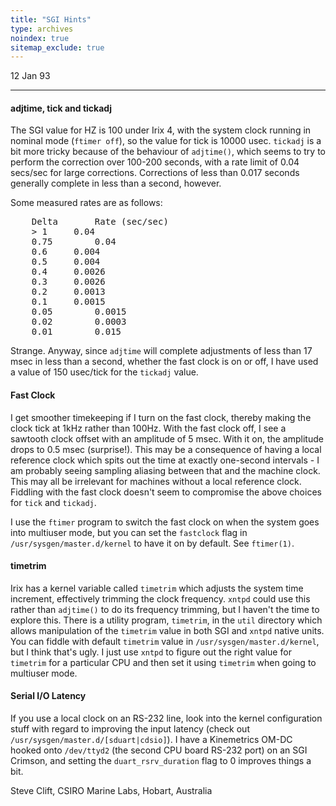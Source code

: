 ```yaml
---
title: "SGI Hints"
type: archives
noindex: true 
sitemap_exclude: true
---
```


12 Jan 93

* * *

#### adjtime, tick and tickadj

The SGI value for HZ is 100 under Irix 4, with the system clock running in nominal mode (`ftimer off`), so the value for tick is 10000 usec. `tickadj` is a bit more tricky because of the behaviour of `adjtime()`, which seems to try to perform the correction over 100-200 seconds, with a rate limit of 0.04 secs/sec for large corrections.  Corrections of less than 0.017 seconds generally complete in less than a second,
however.

Some measured rates are as follows:

<pre>
	Delta       Rate (sec/sec)
	> 1		0.04
	0.75		0.04
	0.6		0.004
	0.5		0.004
	0.4		0.0026
	0.3		0.0026
	0.2		0.0013
	0.1		0.0015
	0.05		0.0015
	0.02		0.0003
	0.01		0.015</pre>

Strange.  Anyway, since `adjtime` will complete adjustments of less than 17 msec in less than a second, whether the fast clock is on or off, I have used a value of 150 usec/tick for the `tickadj` value.

#### Fast Clock

I get smoother timekeeping if I turn on the fast clock, thereby making the clock tick at 1kHz rather than 100Hz.  With the fast clock off, I see a sawtooth clock offset with an amplitude of 5 msec.  With it on,
the amplitude drops to 0.5 msec (surprise!).  This may be a consequence of having a local reference clock which spits out the time at exactly one-second intervals - I am probably seeing sampling aliasing between
that and the machine clock.  This may all be irrelevant for machines without a local reference clock.  Fiddling with the fast clock doesn't seem to compromise the above choices for `tick` and `tickadj`.

I use the `ftimer` program to switch the fast clock on when the system goes into multiuser mode, but you can set the `fastclock` flag in `/usr/sysgen/master.d/kernel` to have it on by default.  See `ftimer(1)`.

#### timetrim

Irix has a kernel variable called `timetrim` which adjusts the system time increment, effectively trimming the clock frequency.  `xntpd` could use this rather than `adjtime()` to do its frequency trimming, but I haven't the time to explore this.  There is a utility program, `timetrim`, in the `util` directory which allows manipulation of the `timetrim` value in both SGI and `xntpd` native units.  You can fiddle with default `timetrim` value in `/usr/sysgen/master.d/kernel`, but I think that's ugly.  I just use `xntpd` to figure out the right value for `timetrim` for a particular CPU and then set it using `timetrim` when going to multiuser mode.

#### Serial I/O Latency

If you use a local clock on an RS-232 line, look into the kernel configuration stuff with regard to improving the input latency (check out `/usr/sysgen/master.d/[sduart|cdsio]`).  I have a Kinemetrics OM-DC
hooked onto `/dev/ttyd2` (the second CPU board RS-232 port) on an SGI Crimson, and setting the `duart_rsrv_duration` flag to 0 improves things a bit.

Steve Clift, CSIRO Marine Labs, Hobart, Australia